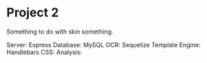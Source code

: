 # Project 2

Something to do with skin something.

Server: Express
Database: MySQL
OCR: Sequelize
Template Engine: Handlebars
CSS: 
Analysis: 


